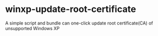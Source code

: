 # winxp-update-root-certificate
A simple script and bundle can one-click update root certificate(CA) of unsupported Windows XP
